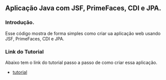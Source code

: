 ## Aplicação Java com JSF, PrimeFaces, CDI e JPA.

### Introdução.

Esse código mostra de forma simples como criar ua aplicação web usando JSF, PrimeFaces, CDI e JPA.


### Link do Tutorial

Abaixo tem o link do tutorial passo a passo de como criar essa aplicação.
- [tutorial](http://www.ciceroednilson.com.br/criando-uma-aplicacao-java-com-jsf-primefaces-cdi-e-jpa-parte-1-introducao/)